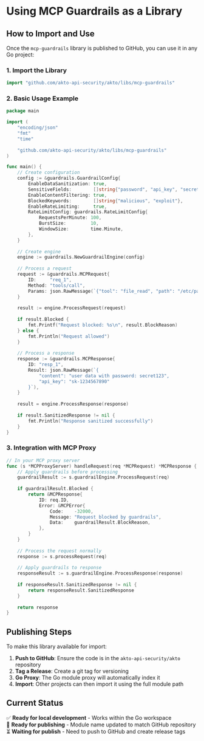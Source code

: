# Using MCP Guardrails as a Library

## How to Import and Use

Once the `mcp-guardrails` library is published to GitHub, you can use it in any Go project:

### 1. Import the Library

```go
import "github.com/akto-api-security/akto/libs/mcp-guardrails"
```

### 2. Basic Usage Example

```go
package main

import (
    "encoding/json"
    "fmt"
    "time"
    
    "github.com/akto-api-security/akto/libs/mcp-guardrails"
)

func main() {
    // Create configuration
    config := &guardrails.GuardrailConfig{
        EnableDataSanitization: true,
        SensitiveFields:        []string{"password", "api_key", "secret"},
        EnableContentFiltering: true,
        BlockedKeywords:        []string{"malicious", "exploit"},
        EnableRateLimiting:     true,
        RateLimitConfig: guardrails.RateLimitConfig{
            RequestsPerMinute: 100,
            BurstSize:         10,
            WindowSize:        time.Minute,
        },
    }
    
    // Create engine
    engine := guardrails.NewGuardrailEngine(config)
    
    // Process a request
    request := &guardrails.MCPRequest{
        ID:     "req_1",
        Method: "tools/call",
        Params: json.RawMessage(`{"tool": "file_read", "path": "/etc/passwd"}`),
    }
    
    result := engine.ProcessRequest(request)
    
    if result.Blocked {
        fmt.Printf("Request blocked: %s\n", result.BlockReason)
    } else {
        fmt.Println("Request allowed")
    }
    
    // Process a response
    response := &guardrails.MCPResponse{
        ID: "resp_1",
        Result: json.RawMessage(`{
            "content": "user data with password: secret123",
            "api_key": "sk-1234567890"
        }`),
    }
    
    result = engine.ProcessResponse(response)
    
    if result.SanitizedResponse != nil {
        fmt.Println("Response sanitized successfully")
    }
}
```

### 3. Integration with MCP Proxy

```go
// In your MCP proxy server
func (s *MCPProxyServer) handleRequest(req *MCPRequest) *MCPResponse {
    // Apply guardrails before processing
    guardrailResult := s.guardrailEngine.ProcessRequest(req)
    
    if guardrailResult.Blocked {
        return &MCPResponse{
            ID: req.ID,
            Error: &MCPError{
                Code:    -32000,
                Message: "Request blocked by guardrails",
                Data:    guardrailResult.BlockReason,
            },
        }
    }
    
    // Process the request normally
    response := s.processRequest(req)
    
    // Apply guardrails to response
    responseResult := s.guardrailEngine.ProcessResponse(response)
    
    if responseResult.SanitizedResponse != nil {
        return responseResult.SanitizedResponse
    }
    
    return response
}
```

## Publishing Steps

To make this library available for import:

1. **Push to GitHub**: Ensure the code is in the `akto-api-security/akto` repository
2. **Tag a Release**: Create a git tag for versioning
3. **Go Proxy**: The Go module proxy will automatically index it
4. **Import**: Other projects can then import it using the full module path

## Current Status

✅ **Ready for local development** - Works within the Go workspace  
🔄 **Ready for publishing** - Module name updated to match GitHub repository  
⏳ **Waiting for publish** - Need to push to GitHub and create release tags
